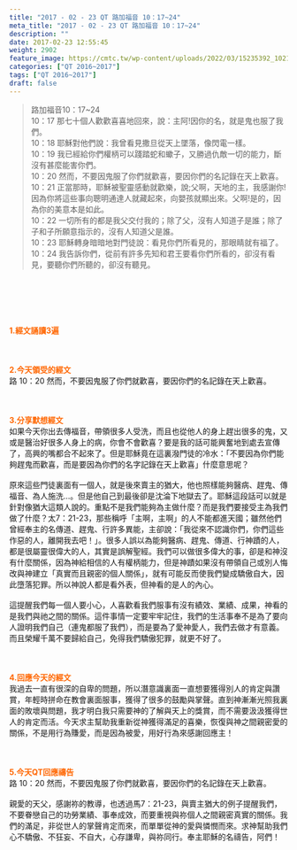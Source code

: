 ```yaml
---
title: "2017 - 02 - 23 QT 路加福音 10：17~24"
meta_title: "2017 - 02 - 23 QT 路加福音 10：17~24"
description: ""
date: 2017-02-23 12:55:45
weight: 2902
feature_image: https://cmtc.tw/wp-content/uploads/2022/03/15235392_10211799862337740_180693556567566654_o-1.webp
categories: ["QT 2016~2017"]
tags: ["QT 2016~2017"]
draft: false
---
```


<blockquote>路加福音10：17~24<br />
10：17 那七十個人歡歡喜喜地回來，說：主阿!因你的名，就是鬼也服了我們。<br />
10：18 耶穌對他們說：我曾看見撒旦從天上墜落，像閃電一樣。<br />
10：19 我已經給你們權柄可以踐踏蛇和蠍子，又勝過仇敵一切的能力，斷沒有甚麼能害你們。<br />
10：20 然而，不要因鬼服了你們就歡喜，要因你們的名記錄在天上歡喜。<br />
10：21 正當那時，耶穌被聖靈感動就歡樂，說;父啊，天地的主，我感謝你!因為你將這些事向聰明通達人就藏起來，向嬰孩就顯出來。父啊!是的，因為你的美意本是如此。<br />
10：22 一切所有的都是我父交付我的；除了父，沒有人知道子是誰；除了子和子所願意指示的，沒有人知道父是誰。<br />
10：23 耶穌轉身暗暗地對門徒說：看見你們所看見的，那眼睛就有福了。<br />
10：24 我告訴你們，從前有許多先知和君王要看你們所看的，卻沒有看見，要聽你們所聽的，卻沒有聽見。</blockquote><br />
&nbsp;<br />
<br />
&nbsp;<br />
<br />
<span style="color: #ff6600;"><strong>1.</strong><strong>經文誦讀3遍</strong></span><br />
<br />
<span style="color: #ff6600;"><strong> </strong></span><br />
<br />
<span style="color: #ff6600;"><strong>2.</strong><strong>今天領受的經文<br />
</strong></span>路 10：20 然而，不要因鬼服了你們就歡喜，要因你們的名記錄在天上歡喜。<br />
<br />
&nbsp;<br />
<br />
<span style="color: #ff6600;"><strong>3.</strong><strong>分享默想經文<br />
</strong></span>如果今天你出去傳福音，帶領很多人受洗，而且也從他人的身上趕出很多的鬼，又或是醫治好很多人身上的病，你會不會歡喜？要是我的話可能興奮地到處去宣傳了，高興的嘴都合不起來了。但是耶穌竟在這裏潑門徒的冷水：「不要因為你們能夠趕鬼而歡喜，而是要因為你們的名字記錄在天上歡喜」什麼意思呢？<br />
<br />
原來這些門徒裏面有一個人，就是後來賣主的猶大，他也照樣能夠醫病、趕鬼、傳福音、為人施洗…。但是他自己到最後卻是沈淪下地獄去了。耶穌這段話可以就是針對像猶大這類人說的。重點不是我們能夠為主做什麼？而是我們要接受主為我們做了什麼？太7：21-23，那些稱呼「主啊，主啊」的人不能都進天國；雖然他們曾經奉主的名傳道、趕鬼、行許多異能，主卻說：「我從來不認識你們，你們這些作惡的人，離開我去吧！」。很多人誤以為能夠醫病、趕鬼、傳道、行神蹟的人，都是很屬靈很偉大的人，其實是誤解聖經。我們可以做很多偉大的事，卻是和神沒有什麼關係，因為神給相信的人有權柄能力，但是神蹟如果沒有帶領自己或別人悔改與神建立「真實而且親密的個人關係」，就有可能反而使我們變成驕傲自大，因此墮落犯罪。所以神說人都是看外表，但神看的是人的內心。<br />
<br />
這提醒我們每一個人要小心，人喜歡看我們服事有沒有績效、業績、成果，神看的是我們與祂之間的關係。這件事情一定要牢牢記住，我們的生活事奉不是為了要向人證明我們自己（連鬼都服了我們），而是要為了愛神愛人，我們去做才有意義。而且榮耀千萬不要歸給自己，免得我們驕傲犯罪，就更不好了。<br />
<br />
&nbsp;<br />
<br />
<span style="color: #ff6600;"><strong>4.</strong><strong>回應今天的經文<br />
</strong></span>我過去一直有很深的自卑的問題，所以潛意識裏面一直想要獲得別人的肯定與讚賞，年輕時拼命在教會裏面服事，獲得了很多的鼓勵與掌聲。直到神漸漸光照我裏面的敗壞與問題，我才明白我只需要神的了解與天上的獎賞，而不需要汲汲獲得世人的肯定而活。今天求主幫助我重新從神獲得滿足的喜樂，恢復與神之間親密愛的關係，不是用行為賺愛，而是因為被愛，用好行為來感謝回應主！<br />
<br />
&nbsp;<br />
<br />
<span style="color: #ff6600;"><strong>5.</strong></span><strong><span style="color: #ff6600;">今天QT回應禱告<br />
</span></strong>路 10：20 然而，不要因鬼服了你們就歡喜，要因你們的名記錄在天上歡喜。<br />
<br />
親愛的天父，感謝祢的教導，也透過馬7：21-23，與賣主猶大的例子提醒我們，不要眷戀自己的功勞業績、事奉成效，而要重視與祢個人之間親密真實的關係。我們的滿足，非從世人的掌聲肯定而來，而單單從神的愛與憐憫而來。求神幫助我們心不驕傲、不狂妄、不自大，心存謙卑，與祢同行。奉主耶穌的名禱告，阿們！<br />
<br />
&nbsp;<br />
<br />
&nbsp;<br />
<br />
<strong><span style="color: #ff6600;"> </span></strong>
        